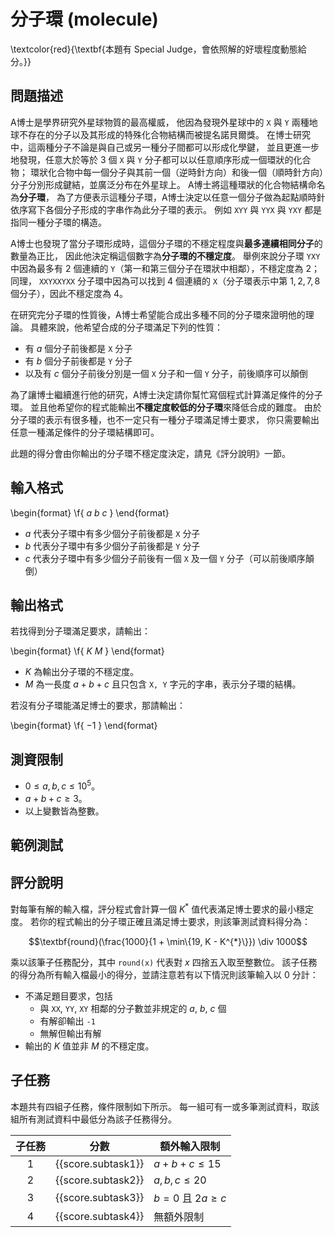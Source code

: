 # 分子環 (molecule)

\textcolor{red}{\textbf{本題有 Special Judge，會依照解的好壞程度動態給分。}}

## 問題描述

A博士是學界研究外星球物質的最高權威，
他因為發現外星球中的 `X` 與 `Y` 兩種地球不存在的分子以及其形成的特殊化合物結構而被提名諾貝爾獎。
在博士研究中，這兩種分子不論是與自己或另一種分子間都可以形成化學鍵，
並且更進一步地發現，任意大於等於 $3$ 個 `X` 與 `Y` 分子都可以以任意順序形成一個環狀的化合物；
環狀化合物中每一個分子與其前一個（逆時針方向）和後一個（順時針方向）分子分別形成鍵結，並廣泛分布在外星球上。
A博士將這種環狀的化合物結構命名為**分子環**，
為了方便表示這種分子環，A博士決定以任意一個分子做為起點順時針依序寫下各個分子形成的字串作為此分子環的表示。
例如 `XYY` 與 `YYX` 與 `YXY` 都是指同一種分子環的構造。

A博士也發現了當分子環形成時，這個分子環的不穩定程度與**最多連續相同分子**的數量為正比，
因此他決定稱這個數字為**分子環的不穩定度**。
舉例來說分子環 `YXY` 中因為最多有 $2$ 個連續的 `Y`（第一和第三個分子在環狀中相鄰），不穩定度為 $2$；
同理， `XXYXXYXX` 分子環中因為可以找到 $4$ 個連續的 `X`（分子環表示中第 $1, 2, 7, 8$ 個分子），因此不穩定度為 $4$。

在研究完分子環的性質後，A博士希望能合成出多種不同的分子環來證明他的理論。
具體來說，他希望合成的分子環滿足下列的性質：

* 有 $a$ 個分子前後都是 `X` 分子
* 有 $b$ 個分子前後都是 `Y` 分子
* 以及有 $c$ 個分子前後分別是一個 `X` 分子和一個 `Y` 分子，前後順序可以顛倒

為了讓博士繼續進行他的研究，A博士決定請你幫忙寫個程式計算滿足條件的分子環。
並且他希望你的程式能輸出**不穩定度較低的分子環**來降低合成的難度。
由於分子環的表示有很多種，也不一定只有一種分子環滿足博士要求，
你只需要輸出任意一種滿足條件的分子環結構即可。

此題的得分會由你輸出的分子環不穩定度決定，請見《評分說明》一節。

## 輸入格式

\begin{format}
\f{
$a$ $b$ $c$
}
\end{format}

* $a$ 代表分子環中有多少個分子前後都是 `X` 分子
* $b$ 代表分子環中有多少個分子前後都是 `Y` 分子
* $c$ 代表分子環中有多少個分子前後有一個 `X` 及一個 `Y` 分子（可以前後順序顛倒）

## 輸出格式

若找得到分子環滿足要求，請輸出：

\begin{format}
\f{
$K$
$M$
}
\end{format}

* $K$ 為輸出分子環的不穩定度。
* $M$ 為一長度 $a+b+c$ 且只包含 `X, Y` 字元的字串，表示分子環的結構。

若沒有分子環能滿足博士的要求，那請輸出：

\begin{format}
\f{
$-1$
}
\end{format}

## 測資限制

* $0 \le a, b, c \le 10^5$。
* $a+b+c \ge 3$。
* 以上變數皆為整數。

## 範例測試

## 評分說明

對每筆有解的輸入檔，評分程式會計算一個 $K^{*}$ 值代表滿足博士要求的最小穩定度。
若你的程式輸出的分子環正確且滿足博士要求，則該筆測試資料得分為：

$$\textbf{round}(\frac{1000}{1 + \min\{19, K - K^{*}\}}) \div 1000$$

乘以該筆子任務配分，其中 `round(x)` 代表對 $x$ 四捨五入取至整數位。
該子任務的得分為所有輸入檔最小的得分，並請注意若有以下情況則該筆輸入以 $0$ 分計：

* 不滿足題目要求，包括
  * 與 `XX`, `YY`, `XY` 相鄰的分子數並非規定的 $a$, $b$, $c$ 個
  * 有解卻輸出 `-1`
  * 無解但輸出有解
* 輸出的 $K$ 值並非 $M$ 的不穩定度。

## 子任務

本題共有四組子任務，條件限制如下所示。
每一組可有一或多筆測試資料，取該組所有測試資料中最低分為該子任務得分。

|  子任務  |  分數  | 額外輸入限制 |
| :------: | :----: | ------------ |
| 1 | {{score.subtask1}} | $a + b + c \le 15$ |
| 2 | {{score.subtask2}} | $a, b, c \le 20$ |
| 3 | {{score.subtask3}} | $b=0$ 且 $2a \ge c$ |
| 4 | {{score.subtask4}} | 無額外限制 |
